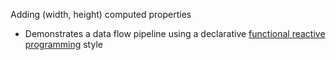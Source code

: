 Adding (width, height) computed properties

 * Demonstrates a data flow pipeline using a declarative [functional reactive programming](http://en.wikipedia.org/wiki/Functional_reactive_programming) style
